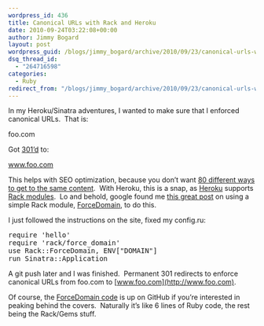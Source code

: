```yaml
---
wordpress_id: 436
title: Canonical URLs with Rack and Heroku
date: 2010-09-24T03:22:08+00:00
author: Jimmy Bogard
layout: post
wordpress_guid: /blogs/jimmy_bogard/archive/2010/09/23/canonical-urls-with-rack-and-heroku.aspx
dsq_thread_id:
  - "264716598"
categories:
  - Ruby
redirect_from: "/blogs/jimmy_bogard/archive/2010/09/23/canonical-urls-with-rack-and-heroku.aspx/"
---
```

In my Heroku/Sinatra adventures, I wanted to make sure that I enforced canonical URLs.&#160; That is:

foo.com

Got [301’d](http://www.w3.org/Protocols/rfc2616/rfc2616-sec10.html#sec10.3.2) to:

www.foo.com

This helps with SEO optimization, because you don’t want [80 different ways to get to the same content](http://www.hanselman.com/blog/UsingISAPIRewriteToCanonicalizeASPNETURLsAndRemoveDefaultaspx.aspx).&#160; With Heroku, this is a snap, as [Heroku](http://heroku.com/) supports [Rack modules](http://rack.rubyforge.org/).&#160; Lo and behold, google found me [this great post](http://www.protectedmethod.com/blog/4c5f157999cf9f4cdd000004/ensure_the_correct_canonical_domain_in_sinatra) on using a simple Rack module, [ForceDomain](http://coderack.org/users/cwninja/middlewares/106-rackforcedomain), to do this.

I just followed the instructions on the site, fixed my config.ru:

<pre>require 'hello'
require 'rack/force_domain'
use Rack::ForceDomain, ENV["DOMAIN"]
run Sinatra::Application</pre>

A git push later and I was finished.&#160; Permanent 301 redirects to enforce canonical URLs from foo.com to [www.foo.com](http://www.foo.com).

Of course, the [ForceDomain code](https://github.com/cwninja/rack-force_domain) is up on GitHub if you’re interested in peaking behind the covers.&#160; Naturally it’s like 6 lines of Ruby code, the rest being the Rack/Gems stuff.
